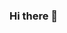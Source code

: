 ### Hi there 👋

<!--
**pranav-modh/pranav-modh** is a ✨ _special_ ✨ repository because its `README.md` (this file) appears on your GitHub profile.

Here are some ideas to get you started:

- 🔭 I’m currently working on using FastAPI and ML model from scratch to deployement.
- 🌱 I’m currently learning ML models of regression and classification with SVM.
- 👯 I’m looking to collaborate on Data science projects from scratch to production.
- 🤔 I’m looking for help with ML models and optimization.
- 💬 Ask me about ML/DS, web scrapping, pre-processing, EDA etc...
- 📫 How to reach me: modhpranav21@gmail.com
-->
